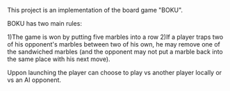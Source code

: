 This project is an implementation of the board game "BOKU".

BOKU has two main rules:

1)The game is won by putting five marbles into a row
2)If a player traps two of his opponent's marbles between two of his own, he may remove one of the sandwiched marbles (and the opponent may not put a marble back into the same place with his next move).

Uppon launching the player can choose to play vs another player locally or vs an AI opponent.
